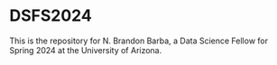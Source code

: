# DSFS2024
This is the repository for N. Brandon Barba, a Data Science Fellow for Spring 2024 at the University of Arizona. 
